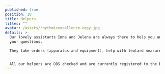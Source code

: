 ```yaml
---
published: true
position: 10
title: Helpers
titles: ""
avatar: /assets/rhythmicexcellence-copy.jpg
details: >-
  Our lovely assistants Inna and Jelena are always there to help you and answer
  your questions.

  They take orders (apparatus and equipment), help with leotard measurements, explain everything about events and competitions and if you are new, they'll introduce you to our school, they'll explain our philosophy and all the things you need to know about us.


  All our helpers are DBS checked and are currently registered to the BG.
---
```


